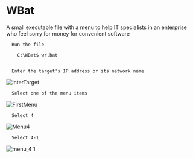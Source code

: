 # WBat
A small executable file with a menu to help IT specialists in an enterprise who feel sorry for money for convenient software

      Run the file
   
        C:\WBat$ wr.bat
        
 
      Enter the target's IP address or its network name
![interTarget](https://user-images.githubusercontent.com/17479884/117771577-10950580-b258-11eb-93e4-e2bd8f658729.jpg)

      Select one of the menu items
![FirstMenu](https://user-images.githubusercontent.com/17479884/117771904-6e295200-b258-11eb-911a-67b268ae356c.jpg)

      Select 4
![Menu4](https://user-images.githubusercontent.com/17479884/117773223-e04e6680-b259-11eb-97cf-07db4f0b5c68.jpg)
   
      Select 4-1
![menu_4 1](https://user-images.githubusercontent.com/17479884/117773301-f4926380-b259-11eb-9eae-cf0ad6d5ebac.jpg)

        
